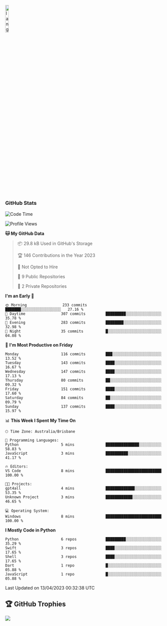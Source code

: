 <p align="left"><img width=15%" src="https://github.com/alansmathew/alansmathew/raw/master/lang.gif" alt="lang image here" /></p>

# <h3 align="left">GitHub Stats</h3>

<!--START_SECTION:waka-->
![Code Time](http://img.shields.io/badge/Code%20Time-192%20hrs%2024%20mins-blue)

![Profile Views](http://img.shields.io/badge/Profile%20Views-4-blue)

**🐱 My GitHub Data** 

> 📦 29.8 kB Used in GitHub's Storage 
 > 
> 🏆 146 Contributions in the Year 2023
 > 
> 🚫 Not Opted to Hire
 > 
> 📜 9 Public Repositories 
 > 
> 🔑 2 Private Repositories 
 > 
**I'm an Early 🐤** 

```text
🌞 Morning                233 commits         ███████░░░░░░░░░░░░░░░░░░   27.16 % 
🌆 Daytime                307 commits         █████████░░░░░░░░░░░░░░░░   35.78 % 
🌃 Evening                283 commits         ████████░░░░░░░░░░░░░░░░░   32.98 % 
🌙 Night                  35 commits          █░░░░░░░░░░░░░░░░░░░░░░░░   04.08 % 
```
📅 **I'm Most Productive on Friday** 

```text
Monday                   116 commits         ███░░░░░░░░░░░░░░░░░░░░░░   13.52 % 
Tuesday                  143 commits         ████░░░░░░░░░░░░░░░░░░░░░   16.67 % 
Wednesday                147 commits         ████░░░░░░░░░░░░░░░░░░░░░   17.13 % 
Thursday                 80 commits          ██░░░░░░░░░░░░░░░░░░░░░░░   09.32 % 
Friday                   151 commits         ████░░░░░░░░░░░░░░░░░░░░░   17.60 % 
Saturday                 84 commits          ██░░░░░░░░░░░░░░░░░░░░░░░   09.79 % 
Sunday                   137 commits         ████░░░░░░░░░░░░░░░░░░░░░   15.97 % 
```


📊 **This Week I Spent My Time On** 

```text
🕑︎ Time Zone: Australia/Brisbane

💬 Programming Languages: 
Python                   5 mins              ███████████████░░░░░░░░░░   58.83 % 
JavaScript               3 mins              ██████████░░░░░░░░░░░░░░░   41.17 % 

🔥 Editors: 
VS Code                  8 mins              █████████████████████████   100.00 % 

🐱‍💻 Projects: 
gpt4all                  4 mins              █████████████░░░░░░░░░░░░   53.35 % 
Unknown Project          3 mins              ████████████░░░░░░░░░░░░░   46.65 % 

💻 Operating System: 
Windows                  8 mins              █████████████████████████   100.00 % 
```

**I Mostly Code in Python** 

```text
Python                   6 repos             █████████░░░░░░░░░░░░░░░░   35.29 % 
Swift                    3 repos             ████░░░░░░░░░░░░░░░░░░░░░   17.65 % 
Shell                    3 repos             ████░░░░░░░░░░░░░░░░░░░░░   17.65 % 
Dart                     1 repo              █░░░░░░░░░░░░░░░░░░░░░░░░   05.88 % 
JavaScript               1 repo              █░░░░░░░░░░░░░░░░░░░░░░░░   05.88 % 
```




 Last Updated on 13/04/2023 00:32:38 UTC
<!--END_SECTION:waka-->

## 🏆 GitHub Trophies

![](https://github-profile-trophy.vercel.app/?username=samh06&theme=discord&no-frame=true&no-bg=false&margin-w=4)
